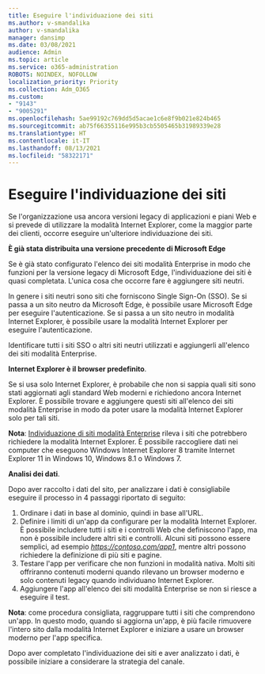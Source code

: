 ```yaml
---
title: Eseguire l'individuazione dei siti
ms.author: v-smandalika
author: v-smandalika
manager: dansimp
ms.date: 03/08/2021
audience: Admin
ms.topic: article
ms.service: o365-administration
ROBOTS: NOINDEX, NOFOLLOW
localization_priority: Priority
ms.collection: Adm_O365
ms.custom:
- "9143"
- "9005291"
ms.openlocfilehash: 5ae99192c769dd5d5acae1c6e8f9b021e824b465
ms.sourcegitcommit: ab75f66355116e995b3cb5505465b31989339e28
ms.translationtype: HT
ms.contentlocale: it-IT
ms.lasthandoff: 08/13/2021
ms.locfileid: "58322171"
---
```

# <a name="do-site-discovery"></a>Eseguire l'individuazione dei siti

Se l'organizzazione usa ancora versioni legacy di applicazioni e piani Web e si prevede di utilizzare la modalità Internet Explorer, come la maggior parte dei clienti, occorre eseguire un'ulteriore individuazione dei siti.

**È già stata distribuita una versione precedente di Microsoft Edge**

Se è già stato configurato l'elenco dei siti modalità Enterprise in modo che funzioni per la versione legacy di Microsoft Edge, l'individuazione dei siti è quasi completata. L'unica cosa che occorre fare è aggiungere siti neutri.

In genere i siti neutri sono siti che forniscono Single Sign-On (SSO). Se si passa a un sito neutro da Microsoft Edge, è possibile usare Microsoft Edge per eseguire l'autenticazione. Se si passa a un sito neutro in modalità Internet Explorer, è possibile usare la modalità Internet Explorer per eseguire l'autenticazione.

Identificare tutti i siti SSO o altri siti neutri utilizzati e aggiungerli all'elenco dei siti modalità Enterprise.

**Internet Explorer è il browser predefinito**.

Se si usa solo Internet Explorer, è probabile che non si sappia quali siti sono stati aggiornati agli standard Web moderni e richiedono ancora Internet Explorer. È possibile trovare e aggiungere questi siti all'elenco dei siti modalità Enterprise in modo da poter usare la modalità Internet Explorer solo per tali siti.

**Nota**: [Individuazione di siti modalità Enterprise](https://docs.microsoft.com/internet-explorer/ie11-deploy-guide/collect-data-using-enterprise-site-discovery) rileva i siti che potrebbero richiedere la modalità Internet Explorer. È possibile raccogliere dati nei computer che eseguono Windows Internet Explorer 8 tramite Internet Explorer 11 in Windows 10, Windows 8.1 o Windows 7.

**Analisi dei dati**.

Dopo aver raccolto i dati del sito, per analizzare i dati è consigliabile eseguire il processo in 4 passaggi riportato di seguito:
1. Ordinare i dati in base al dominio, quindi in base all'URL.
2. Definire i limiti di un'app da configurare per la modalità Internet Explorer. È possibile includere tutti i siti e i controlli Web che definiscono l'app, ma non è possibile includere altri siti e controlli. Alcuni siti possono essere semplici, ad esempio *https://contoso.com/app1*, mentre altri possono richiedere la definizione di più siti e pagine.
3. Testare l'app per verificare che non funzioni in modalità nativa. Molti siti offriranno contenuti moderni quando rilevano un browser moderno e solo contenuti legacy quando individuano Internet Explorer.
4. Aggiungere l'app all'elenco dei siti modalità Enterprise se non si riesce a eseguire il test.

**Nota**: come procedura consigliata, raggruppare tutti i siti che comprendono un'app. In questo modo, quando si aggiorna un'app, è più facile rimuovere l'intero sito dalla modalità Internet Explorer e iniziare a usare un browser moderno per l'app specifica.

Dopo aver completato l'individuazione dei siti e aver analizzato i dati, è possibile iniziare a considerare la strategia del canale.

